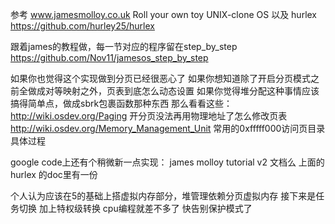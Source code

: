 参考
www.jamesmolloy.co.uk 
Roll your own toy UNIX-clone OS
以及
hurlex
https://github.com/hurley25/hurlex

跟着james的教程做，每一节对应的程序留在step_by_step
https://github.com/Nov11/jamesos_step_by_step

如果你也觉得这个实现做到分页已经很恶心了
如果你想知道除了开启分页模式之前全做成对等映射之外，页表到底怎么动态设置
如果你觉得堆分配这种事情应该搞得简单点，做成sbrk包裹函数那种东西
那么看看这些：
http://wiki.osdev.org/Paging 开分页没法再用物理地址了怎么修改页表
http://wiki.osdev.org/Memory_Management_Unit 常用的0xfffff000访问页目录具体过程

google code上还有个稍微新一点实现： james molloy tutorial v2
文档么 上面的hurlex 的doc里有一份

个人认为应该在5的基础上搭虚拟内存部分，堆管理依赖分页虚拟内存
接下来是任务切换 加上特权级转换 cpu编程就差不多了 快告别保护模式了
